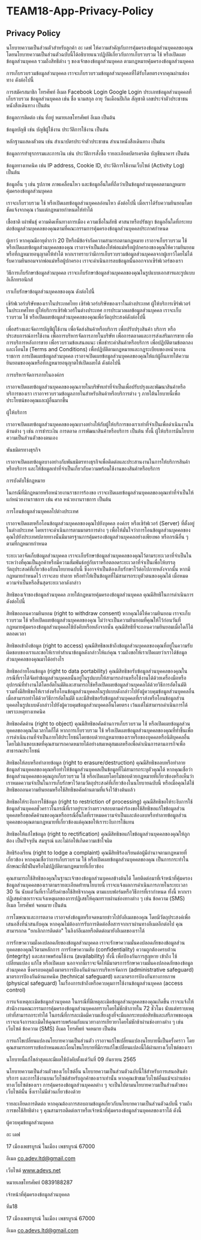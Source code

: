 # TEAM18-App-Privacy-Policy
## Privacy Policy
นโยบายความเป็นส่วนตัวสำหรับลูกค้า
อะ เดฟ ให้ความสำคัญกับการคุ้มครองข้อมูลส่วนบุคคลของคุณ โดยนโยบายความเป็นส่วนตัวฉบับนี้ได้อธิบายแนวปฏิบัติเกี่ยวกับการเก็บรวบรวม ใช้ หรือเปิดเผยข้อมูลส่วนบุคคล รวมถึงสิทธิต่าง ๆ ของเจ้าของข้อมูลส่วนบุคคล ตามกฎหมายคุ้มครองข้อมูลส่วนบุคคล

การเก็บรวบรวมข้อมูลส่วนบุคคล
เราจะเก็บรวบรวมข้อมูลส่วนบุคคลที่ได้รับโดยตรงจากคุณผ่านช่องทาง ดังต่อไปนี้

การสมัครสมาชิก
โทรศัพท์
อีเมล
Facebook Login
Google Login
ประเภทข้อมูลส่วนบุคคลที่เก็บรวบรวม
ข้อมูลส่วนบุคคล เช่น ชื่อ นามสกุล อายุ วันเดือนปีเกิด สัญชาติ เลขประจำตัวประชาชน หนังสือเดินทาง เป็นต้น

ข้อมูลการติดต่อ เช่น ที่อยู่ หมายเลขโทรศัพท์ อีเมล เป็นต้น

ข้อมูลบัญชี เช่น บัญชีผู้ใช้งาน ประวัติการใช้งาน เป็นต้น

หลักฐานแสดงตัวตน เช่น สำเนาบัตรประจำตัวประชาชน สำเนาหนังสือเดินทาง เป็นต้น

ข้อมูลการทำธุรกรรมและการเงิน เช่น ประวัติการสั่งซื้อ รายละเอียดบัตรเครดิต บัญชีธนาคาร เป็นต้น

ข้อมูลทางเทคนิค เช่น IP address, Cookie ID, ประวัติการใช้งานเว็บไซต์ (Activity Log) เป็นต้น

ข้อมูลอื่น ๆ เช่น รูปภาพ ภาพเคลื่อนไหว และข้อมูลอื่นใดที่ถือว่าเป็นข้อมูลส่วนบุคคลตามกฎหมายคุ้มครองข้อมูลส่วนบุคคล

เราจะเก็บรวบรวม ใช้ หรือเปิดเผยข้อมูลส่วนบุคคลอ่อนไหว ดังต่อไปนี้ เมื่อเราได้รับความยินยอมโดยชัดแจ้งจากคุณ เว้นแต่กฎหมายกำหนดให้ทำได้

เชื้อชาติ
เผ่าพันธุ์
ความคิดเห็นทางการเมือง
ความเชื่อในลัทธิ
ศาสนาหรือปรัชญา
ข้อมูลอื่นใดที่กระทบต่อข้อมูลส่วนบุคคลของคุณตามที่คณะกรรมการคุ้มครองข้อมูลส่วนบุคคลประกาศกำหนด

ผู้เยาว์
หากคุณมีอายุต่ำกว่า 20 ปีหรือมีข้อจำกัดความสามารถตามกฎหมาย เราอาจเก็บรวบรวม ใช้ หรือเปิดเผยข้อมูลส่วนบุคคลของคุณ เราอาจจำเป็นต้องให้พ่อแม่หรือผู้ปกครองของคุณให้ความยินยอมหรือที่กฎหมายอนุญาตให้ทำได้ หากเราทราบว่ามีการเก็บรวบรวมข้อมูลส่วนบุคคลจากผู้เยาว์โดยไม่ได้รับความยินยอมจากพ่อแม่หรือผู้ปกครอง เราจะดำเนินการลบข้อมูลนั้นออกจากเซิร์ฟเวอร์ของเรา

วิธีการเก็บรักษาข้อมูลส่วนบุคคล
เราจะเก็บรักษาข้อมูลส่วนบุคคลของคุณในรูปแบบเอกสารและรูปแบบอิเล็กทรอนิกส์

เราเก็บรักษาข้อมูลส่วนบุคคลของคุณ ดังต่อไปนี้

เซิร์ฟเวอร์บริษัทของเราในประเทศไทย
เซิร์ฟเวอร์บริษัทของเราในต่างประเทศ
ผู้ให้บริการเซิร์ฟเวอร์ในประเทศไทย
ผู้ให้บริการเซิร์ฟเวอร์ในต่างประเทศ
การประมวลผลข้อมูลส่วนบุคคล
เราจะเก็บรวบรวม ใช้ หรือเปิดเผยข้อมูลส่วนบุคคลของคุณเพื่อวัตถุประสงค์ดังต่อไปนี้

เพื่อสร้างและจัดการบัญชีผู้ใช้งาน
เพื่อจัดส่งสินค้าหรือบริการ
เพื่อปรับปรุงสินค้า บริการ หรือประสบการณ์การใช้งาน
เพื่อการบริหารจัดการภายในบริษัท
เพื่อการตลาดและการส่งเสริมการขาย
เพื่อการบริการหลังการขาย
เพื่อรวบรวมข้อเสนอแนะ
เพื่อชำระค่าสินค้าหรือบริการ
เพื่อปฏิบัติตามข้อตกลงและเงื่อนไข (Terms and Conditions)
เพื่อปฏิบัติตามกฎหมายและกฎระเบียบของหน่วยงานราชการ
การเปิดเผยข้อมูลส่วนบุคคล
เราอาจเปิดเผยข้อมูลส่วนบุคคลของคุณให้แก่ผู้อื่นภายใต้ความยินยอมของคุณหรือที่กฎหมายอนุญาตให้เปิดเผยได้ ดังต่อไปนี้

การบริหารจัดการภายในองค์กร

เราอาจเปิดเผยข้อมูลส่วนบุคคลของคุณภายในบริษัทเท่าที่จำเป็นเพื่อปรับปรุงและพัฒนาสินค้าหรือบริการของเรา เราอาจรวบรวมข้อมูลภายในสำหรับสินค้าหรือบริการต่าง ๆ ภายใต้นโยบายนี้เพื่อประโยชน์ของคุณและผู้อื่นมากขึ้น

ผู้ให้บริการ

เราอาจเปิดเผยข้อมูลส่วนบุคคลของคุณบางอย่างให้กับผู้ให้บริการของเราเท่าที่จำเป็นเพื่อดำเนินงานในด้านต่าง ๆ เช่น การชำระเงิน การตลาด การพัฒนาสินค้าหรือบริการ เป็นต้น ทั้งนี้ ผู้ให้บริการมีนโยบายความเป็นส่วนตัวของตนเอง

พันธมิตรทางธุรกิจ

เราอาจเปิดเผยข้อมูลบางอย่างกับพันธมิตรทางธุรกิจเพื่อติดต่อและประสานงานในการให้บริการสินค้าหรือบริการ และให้ข้อมูลเท่าที่จำเป็นเกี่ยวกับความพร้อมใช้งานของสินค้าหรือบริการ

การบังคับใช้กฎหมาย

ในกรณีที่มีกฎหมายหรือหน่วยงานราชการร้องขอ เราจะเปิดเผยข้อมูลส่วนบุคคลของคุณเท่าที่จำเป็นให้แก่หน่วยงานราชการ เช่น ศาล หน่วยงานราชการ เป็นต้น

การโอนข้อมูลส่วนบุคคลไปต่างประเทศ

เราอาจเปิดเผยหรือโอนข้อมูลส่วนบุคคลของคุณไปยังบุคคล องค์กร หรือเซิร์ฟเวอร์ (Server) ที่ตั้งอยู่ในต่างประเทศ โดยเราจะดำเนินการตามมาตรการต่าง ๆ เพื่อให้มั่นใจว่าการโอนข้อมูลส่วนบุคคลของคุณไปยังประเทศปลายทางนั้นมีมาตรฐานการคุ้มครองข้อมูลส่วนบุคคลอย่างเพียงพอ หรือกรณีอื่น ๆ ตามที่กฎหมายกำหนด

ระยะเวลาจัดเก็บข้อมูลส่วนบุคคล
เราจะเก็บรักษาข้อมูลส่วนบุคคลของคุณไว้ตามระยะเวลาที่จำเป็นในระหว่างที่คุณเป็นลูกค้าหรือมีความสัมพันธ์อยู่กับเราหรือตลอดระยะเวลาที่จำเป็นเพื่อให้บรรลุวัตถุประสงค์ที่เกี่ยวข้องกับนโยบายฉบับนี้ ซึ่งอาจจำเป็นต้องเก็บรักษาไว้ต่อไปภายหลังจากนั้น หากมีกฎหมายกำหนดไว้ เราจะลบ ทำลาย หรือทำให้เป็นข้อมูลที่ไม่สามารถระบุตัวตนของคุณได้ เมื่อหมดความจำเป็นหรือสิ้นสุดระยะเวลาดังกล่าว

สิทธิของเจ้าของข้อมูลส่วนบุคคล
ภายใต้กฎหมายคุ้มครองข้อมูลส่วนบุคคล คุณมีสิทธิในการดำเนินการดังต่อไปนี้

สิทธิขอถอนความยินยอม (right to withdraw consent) หากคุณได้ให้ความยินยอม เราจะเก็บรวบรวม ใช้ หรือเปิดเผยข้อมูลส่วนบุคคลของคุณ ไม่ว่าจะเป็นความยินยอมที่คุณให้ไว้ก่อนวันที่กฎหมายคุ้มครองข้อมูลส่วนบุคคลใช้บังคับหรือหลังจากนั้น คุณมีสิทธิที่จะถอนความยินยอมเมื่อใดก็ได้ตลอดเวลา

สิทธิขอเข้าถึงข้อมูล (right to access) คุณมีสิทธิขอเข้าถึงข้อมูลส่วนบุคคลของคุณที่อยู่ในความรับผิดชอบของเราและขอให้เราทำสำเนาข้อมูลดังกล่าวให้แก่คุณ รวมถึงขอให้เราเปิดเผยว่าเราได้ข้อมูลส่วนบุคคลของคุณมาได้อย่างไร

สิทธิขอถ่ายโอนข้อมูล (right to data portability) คุณมีสิทธิขอรับข้อมูลส่วนบุคคลของคุณในกรณีที่เราได้จัดทำข้อมูลส่วนบุคคลนั้นอยู่ในรูปแบบให้สามารถอ่านหรือใช้งานได้ด้วยเครื่องมือหรืออุปกรณ์ที่ทำงานได้โดยอัตโนมัติและสามารถใช้หรือเปิดเผยข้อมูลส่วนบุคคลได้ด้วยวิธีการอัตโนมัติ รวมทั้งมีสิทธิขอให้เราส่งหรือโอนข้อมูลส่วนบุคคลในรูปแบบดังกล่าวไปยังผู้ควบคุมข้อมูลส่วนบุคคลอื่นเมื่อสามารถทำได้ด้วยวิธีการอัตโนมัติ และมีสิทธิขอรับข้อมูลส่วนบุคคลที่เราส่งหรือโอนข้อมูลส่วนบุคคลในรูปแบบดังกล่าวไปยังผู้ควบคุมข้อมูลส่วนบุคคลอื่นโดยตรง เว้นแต่ไม่สามารถดำเนินการได้เพราะเหตุทางเทคนิค

สิทธิขอคัดค้าน (right to object) คุณมีสิทธิขอคัดค้านการเก็บรวบรวม ใช้ หรือเปิดเผยข้อมูลส่วนบุคคลของคุณในเวลาใดก็ได้ หากการเก็บรวบรวม ใช้ หรือเปิดเผยข้อมูลส่วนบุคคลของคุณที่ทำขึ้นเพื่อการดำเนินงานที่จำเป็นภายใต้ประโยชน์โดยชอบด้วยกฎหมายของเราหรือของบุคคลหรือนิติบุคคลอื่น โดยไม่เกินขอบเขตที่คุณสามารถคาดหมายได้อย่างสมเหตุสมผลหรือเพื่อดำเนินการตามภารกิจเพื่อสาธารณประโยชน์

สิทธิขอให้ลบหรือทำลายข้อมูล (right to erasure/destruction) คุณมีสิทธิขอลบหรือทำลายข้อมูลส่วนบุคคลของคุณหรือทำให้ข้อมูลส่วนบุคคลเป็นข้อมูลที่ไม่สามารถระบุตัวคุณได้ หากคุณเชื่อว่าข้อมูลส่วนบุคคลของคุณถูกเก็บรวบรวม ใช้ หรือเปิดเผยโดยไม่ชอบด้วยกฎหมายที่เกี่ยวข้องหรือเห็นว่าเราหมดความจำเป็นในการเก็บรักษาไว้ตามวัตถุประสงค์ที่เกี่ยวข้องในนโยบายฉบับนี้ หรือเมื่อคุณได้ใช้สิทธิขอถอนความยินยอมหรือใช้สิทธิขอคัดค้านตามที่แจ้งไว้ข้างต้นแล้ว

สิทธิขอให้ระงับการใช้ข้อมูล (right to restriction of processing) คุณมีสิทธิขอให้ระงับการใช้ข้อมูลส่วนบุคคลชั่วคราวในกรณีที่เราอยู่ระหว่างตรวจสอบตามคำร้องขอใช้สิทธิขอแก้ไขข้อมูลส่วนบุคคลหรือขอคัดค้านของคุณหรือกรณีอื่นใดที่เราหมดความจำเป็นและต้องลบหรือทำลายข้อมูลส่วนบุคคลของคุณตามกฎหมายที่เกี่ยวข้องแต่คุณขอให้เราระงับการใช้แทน

สิทธิขอให้แก้ไขข้อมูล (right to rectification) คุณมีสิทธิขอแก้ไขข้อมูลส่วนบุคคลของคุณให้ถูกต้อง เป็นปัจจุบัน สมบูรณ์ และไม่ก่อให้เกิดความเข้าใจผิด

สิทธิร้องเรียน (right to lodge a complaint) คุณมีสิทธิร้องเรียนต่อผู้มีอำนาจตามกฎหมายที่เกี่ยวข้อง หากคุณเชื่อว่าการเก็บรวบรวม ใช้ หรือเปิดเผยข้อมูลส่วนบุคคลของคุณ เป็นการกระทำในลักษณะที่ฝ่าฝืนหรือไม่ปฏิบัติตามกฎหมายที่เกี่ยวข้อง

คุณสามารถใช้สิทธิของคุณในฐานะเจ้าของข้อมูลส่วนบุคคลข้างต้นได้ โดยติดต่อมาที่เจ้าหน้าที่คุ้มครองข้อมูลส่วนบุคคลของเราตามรายละเอียดท้ายนโยบายนี้ เราจะแจ้งผลการดำเนินการภายในระยะเวลา 30 วัน นับแต่วันที่เราได้รับคำขอใช้สิทธิจากคุณ ตามแบบฟอร์มหรือวิธีการที่เรากำหนด ทั้งนี้ หากเราปฏิเสธคำขอเราจะแจ้งเหตุผลของการปฏิเสธให้คุณทราบผ่านช่องทางต่าง ๆ เช่น ข้อความ (SMS) อีเมล โทรศัพท์ จดหมาย เป็นต้น

การโฆษณาและการตลาด
เราอาจส่งข้อมูลหรือจดหมายข่าวไปยังอีเมลของคุณ โดยมีวัตถุประสงค์เพื่อเสนอสิ่งที่น่าสนกับคุณ หากคุณไม่ต้องการรับการติดต่อสื่อสารจากเราผ่านทางอีเมลอีกต่อไป คุณสามารถกด "ยกเลิกการติดต่อ" ในลิงก์อีเมลหรือติดต่อมายังอีเมลของเราได้

การรักษาความมั่งคงปลอดภัยของข้อมูลส่วนบุคคล
เราจะรักษาความมั่นคงปลอดภัยของข้อมูลส่วนบุคคลของคุณไว้ตามหลักการ การรักษาความลับ (confidentiality) ความถูกต้องครบถ้วน (integrity) และสภาพพร้อมใช้งาน (availability) ทั้งนี้ เพื่อป้องกันการสูญหาย เข้าถึง ใช้ เปลี่ยนแปลง แก้ไข หรือเปิดเผย นอกจากนี้เราจะจัดให้มีมาตรการรักษาความมั่นคงปลอดภัยของข้อมูลส่วนบุคคล ซึ่งครอบคลุมถึงมาตรการป้องกันด้านการบริหารจัดการ (administrative safeguard) มาตรการป้องกันด้านเทคนิค (technical safeguard) และมาตรการป้องกันทางกายภาพ (physical safeguard) ในเรื่องการเข้าถึงหรือควบคุมการใช้งานข้อมูลส่วนบุคคล (access control)

การแจ้งเหตุละเมิดข้อมูลส่วนบุคคล
ในกรณีที่มีเหตุละเมิดข้อมูลส่วนบุคคลของคุณเกิดขึ้น เราจะแจ้งให้สำนักงานคณะกรรมการคุ้มครองข้อมูลส่วนบุคคลทราบโดยไม่ชักช้าภายใน 72 ชั่วโมง นับแต่ทราบเหตุเท่าที่สามารถกระทำได้ ในกรณีที่การละเมิดมีความเสี่ยงสูงที่จะมีผลกระทบต่อสิทธิและเสรีภาพของคุณ เราจะแจ้งการละเมิดให้คุณทราบพร้อมกับแนวทางการเยียวยาโดยไม่ชักช้าผ่านช่องทางต่าง ๆ เช่น เว็บไซต์ ข้อความ (SMS) อีเมล โทรศัพท์ จดหมาย เป็นต้น

การแก้ไขเปลี่ยนแปลงนโยบายความเป็นส่วนตัว
เราอาจแก้ไขเปลี่ยนแปลงนโยบายนี้เป็นครั้งคราว โดยคุณสามารถทราบข้อกำหนดและเงื่อนไขนโยบายที่มีการแก้ไขเปลี่ยนแปลงนี้ได้ผ่านทางเว็บไซต์ของเรา

นโยบายนี้แก้ไขล่าสุดและมีผลใช้บังคับตั้งแต่วันที่ 09 กันยายน 2565

นโยบายความเป็นส่วนตัวของเว็บไซต์อื่น
นโยบายความเป็นส่วนตัวฉบับนี้ใช้สำหรับการเสนอสินค้า บริการ และการใช้งานบนเว็บไซต์สำหรับลูกค้าของเราเท่านั้น หากคุณเข้าชมเว็บไซต์อื่นแม้จะผ่านช่องทางเว็บไซต์ของเรา การคุ้มครองข้อมูลส่วนบุคคลต่าง ๆ จะเป็นไปตามนโยบายความเป็นส่วนตัวของเว็บไซต์นั้น ซึ่งเราไม่มีส่วนเกี่ยวข้องด้วย

รายละเอียดการติดต่อ
หากคุณต้องการสอบถามข้อมูลเกี่ยวกับนโยบายความเป็นส่วนตัวฉบับนี้ รวมถึงการขอใช้สิทธิต่าง ๆ คุณสามารถติดต่อเราหรือเจ้าหน้าที่คุ้มครองข้อมูลส่วนบุคคลของเราได้ ดังนี้

ผู้ควบคุมข้อมูลส่วนบุคคล

อะ เดฟ

17 เมืองเพชรบูรณ์ ในเมือง เพชรบูรณ์ 67000

อีเมล co.adev.ltd@gmail.com

เว็บไซต์ www.adevs.net

หมายเลขโทรศัพท์ 0839188287

เจ้าหน้าที่คุ้มครองข้อมูลส่วนบุคคล

ทีม18

17 เมืองเพชรบูรณ์ ในเมือง เพชรบูรณ์ 67000

อีเมล co.adevs.ltd@gmail.com
